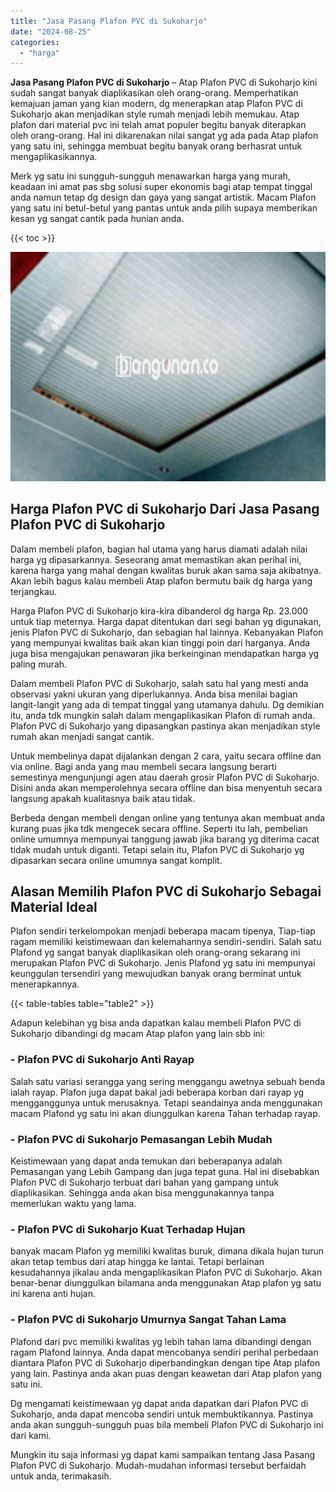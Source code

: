 ```yaml
---
title: "Jasa Pasang Plafon PVC di Sukoharjo"
date: "2024-08-25"
categories: 
  - "harga"
---
```


**Jasa Pasang Plafon PVC di Sukoharjo** – Atap Plafon PVC di Sukoharjo kini sudah sangat banyak diaplikasikan oleh orang-orang. Memperhatikan kemajuan jaman yang kian modern, dg menerapkan atap Plafon PVC di Sukoharjo akan menjadikan style rumah menjadi lebih memukau. Atap plafon dari material pvc ini telah amat populer begitu banyak diterapkan oleh orang-orang. Hal ini dikarenakan nilai sangat yg ada pada Atap plafon yang satu ini, sehingga membuat begitu banyak orang berhasrat untuk mengaplikasikannya.

Merk yg satu ini sungguh-sungguh menawarkan harga yang murah, keadaan ini amat pas sbg solusi super ekonomis bagi atap tempat tinggal anda namun tetap dg design dan gaya yang sangat artistik. Macam Plafon yang satu ini betul-betul yang pantas untuk anda pilih supaya memberikan kesan yg sangat cantik pada hunian anda.

{{< toc >}}

![Jasa Pasang Plafon PVC di Sukoharjo](/images/flafond-pvc-murah26.png)

## Harga Plafon PVC di Sukoharjo Dari Jasa Pasang Plafon PVC di Sukoharjo

Dalam membeli plafon, bagian hal utama yang harus diamati adalah nilai harga yg dipasarkannya. Seseorang amat memastikan akan perihal ini, karena harga yang mahal dengan kwalitas buruk akan sama saja akibatnya. Akan lebih bagus kalau membeli Atap plafon bermutu baik dg harga yang terjangkau.

Harga Plafon PVC di Sukoharjo kira-kira dibanderol dg harga Rp. 23.000 untuk tiap meternya. Harga dapat ditentukan dari segi bahan yg digunakan, jenis Plafon PVC di Sukoharjo, dan sebagian hal lainnya. Kebanyakan Plafon yang mempunyai kwalitas baik akan kian tinggi poin dari harganya. Anda juga bisa mengajukan penawaran jika berkeinginan mendapatkan harga yg paling murah.

Dalam membeli Plafon PVC di Sukoharjo, salah satu hal yang mesti anda observasi yakni ukuran yang diperlukannya. Anda bisa menilai bagian langit-langit yang ada di tempat tinggal yang utamanya dahulu. Dg demikian itu, anda tdk mungkin salah dalam mengaplikasikan Plafon di rumah anda. Plafon PVC di Sukoharjo yang dipasangkan pastinya akan menjadikan style rumah akan menjadi sangat cantik.

Untuk membelinya dapat dijalankan dengan 2 cara, yaitu secara offline dan via online. Bagi anda yang mau membeli secara langsung berarti semestinya mengunjungi agen atau daerah grosir Plafon PVC di Sukoharjo. Disini anda akan memperolehnya secara offline dan bisa menyentuh secara langsung apakah kualitasnya baik atau tidak.

Berbeda dengan membeli dengan online yang tentunya akan membuat anda kurang puas jika tdk mengecek secara offline. Seperti itu lah, pembelian online umumnya mempunyai tanggung jawab jika barang yg diterima cacat tidak mudah untuk diganti. Tetapi selain itu, Plafon PVC di Sukoharjo yg dipasarkan secara online umumnya sangat komplit.

## Alasan Memilih Plafon PVC di Sukoharjo Sebagai Material Ideal

Plafon sendiri terkelompokan menjadi beberapa macam tipenya, Tiap-tiap ragam memiliki keistimewaan dan kelemahannya sendiri-sendiri. Salah satu Plafond yg sangat banyak diaplikasikan oleh orang-orang sekarang ini merupakan Plafon PVC di Sukoharjo. Jenis Plafond yg satu ini mempunyai keunggulan tersendiri yang mewujudkan banyak orang berminat untuk menerapkannya.

{{< table-tables table="table2" >}}

Adapun kelebihan yg bisa anda dapatkan kalau membeli Plafon PVC di Sukoharjo dibandingi dg macam Atap plafon yang lain sbb ini:

### \- Plafon PVC di Sukoharjo Anti Rayap

Salah satu variasi serangga yang sering menggangu awetnya sebuah benda ialah rayap. Plafon juga dapat bakal jadi beberapa korban dari rayap yg mengganggunya untuk merusaknya. Tetapi seandainya anda menggunakan macam Plafond yg satu ini akan diunggulkan karena Tahan terhadap rayap.

### \- Plafon PVC di Sukoharjo Pemasangan Lebih Mudah

Keistimewaan yang dapat anda temukan dari beberapanya adalah Pemasangan yang Lebih Gampang dan juga tepat guna. Hal ini disebabkan Plafon PVC di Sukoharjo terbuat dari bahan yang gampang untuk diaplikasikan. Sehingga anda akan bisa menggunakannya tanpa memerlukan waktu yang lama.

### \- Plafon PVC di Sukoharjo Kuat Terhadap Hujan

banyak macam Plafon yg memiliki kwalitas buruk, dimana dikala hujan turun akan tetap tembus dari atap hingga ke lantai. Tetapi berlainan kesudahannya jikalau anda mengaplikasikan Plafon PVC di Sukoharjo. Akan benar-benar diunggulkan bilamana anda menggunakan Atap plafon yg satu ini karena anti hujan.

### \- Plafon PVC di Sukoharjo Umurnya Sangat Tahan Lama

Plafond dari pvc memiliki kwalitas yg lebih tahan lama dibandingi dengan ragam Plafond lainnya. Anda dapat mencobanya sendiri perihal perbedaan diantara Plafon PVC di Sukoharjo diperbandingkan dengan tipe Atap plafon yang lain. Pastinya anda akan puas dengan keawetan dari Atap plafon yang satu ini.

Dg mengamati keistimewaan yg dapat anda dapatkan dari Plafon PVC di Sukoharjo, anda dapat mencoba sendiri untuk membuktikannya. Pastinya anda akan sungguh-sungguh puas bila membeli Plafon PVC di Sukoharjo ini dari kami.

Mungkin itu saja informasi yg dapat kami sampaikan tentang Jasa Pasang Plafon PVC di Sukoharjo. Mudah-mudahan informasi tersebut berfaidah untuk anda, terimakasih.
